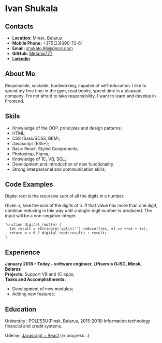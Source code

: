 # Ivan Shukala

## Contacts

-   **Location:** Minsk, Belarus
-   **Mobile Phone:** +375(33)690-72-61
-   **Email:** shukalo.96@gmail.com
-   **GitHub:** [Metanix777](https://github.com/Metanix777)
-   **[Linkedin](https://www.linkedin.com/in/ivan-shukalo/)**

## About Me

Responsible, sociable, hardworking, capable of self-education. I like to spend my free time in the gym, read books, spend time in a pleasant company.
I'm not afraid to take responsibility. I want to learn and develop in Frontend.

## Skils

-   Knowledge of the OOP, principles and design patterns;
-   HTML;
-   CSS (Sass/SCSS, BEM);
-   Javascript (ES5+);
-   Basic React, Styled Components;
-   Photoshop, Figma;
-   Knowledge of 1C, VB, SQL;
-   Development and introduction of new functionality;
-   Strong interpersonal and communication skills;

## Code Examples

Digital root is the recursive sum of all the digits in a number.

Given n, take the sum of the digits of n. If that value has more than one digit, continue reducing in this way until a single-digit number is produced. The input will be a non-negative integer.

```
function digital_root(n) {
  let result = +String(n).split('').reduce((res, x) => +res + +x);
  return n > 9 ? digital_root(result) : result;
}
```

## Experience

**January 2018 – Today - software engineer, Liftservis OJSC, Minsk, Belarus**  
**Projects:** Support VB and 1C apps;  
**Tasks and Accomplishments:**

-   Development of new modules;
-   Adding new features;

## Education

University : POLESSU(Pinsk, Belarus, 2015-2018)
Information technology financial and credit systems.

Udemy: [Javascript + React](https://www.udemy.com/course/javascript_full/) (in progress...)
